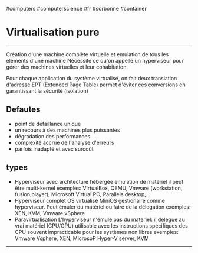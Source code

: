 #computers #computerscience #fr #sorbonne #container
# Virtualisation pure
---

Création d'une machine complète virtuelle et emulation de tous les éléments d'une machine
Nécessite ce qu'on appelle un hyperviseur pour gérer des machines virtuelles et leur cohabitation.

Pour chaque application du système virtualisé, on fait deux translation d'adresse
EPT (Extended Page Table) permet d'éviter ces conversions en garantissant la sécurité (isolation)

## Defautes
+ point de défaillance unique
+ un recours à des machines plus puissantes
+ dégradation des performances
+ complexité accrue de l'analyse d'erreurs
+ parfois inadapté et avec surcoût

## types
+ Hyperviseur avec architecture hébergée
    emulation de matériel
    il peut être multi-kernel
    exemples: VirtualBox, QEMU, Vmware (workstation, fusion,player), Microsoft Virtual PC, Parallels desktop,…
+ Hyperviseur complet
    OS virtualisé
    MiniOS gestionaire comme hyperviseur.
    Peut émuler du matériel ou faire de la délegation
    exemples: XEN, KVM, Vmware vSphere
+ Paravirtualisation
    L'hyperviseur n'émule pas du materiel: il delegue au vrai matériel (CPU/GPU)
    utilisable avec les instructions spécifiques des CPU
    souvent impracticable pour les systèmes non libres
    exemples: Vmware Vsphere, XEN, MicrosoP Hyper-V server, KVM

---